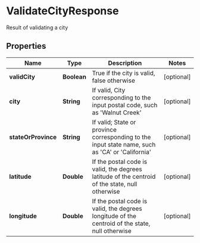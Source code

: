 

# ValidateCityResponse

Result of validating a city
## Properties

Name | Type | Description | Notes
------------ | ------------- | ------------- | -------------
**validCity** | **Boolean** | True if the city is valid, false otherwise |  [optional]
**city** | **String** | If valid, City corresponding to the input postal code, such as &#39;Walnut Creek&#39; |  [optional]
**stateOrProvince** | **String** | If valid; State or province corresponding to the input state name, such as &#39;CA&#39; or &#39;California&#39; |  [optional]
**latitude** | **Double** | If the postal code is valid, the degrees latitude of the centroid of the state, null otherwise |  [optional]
**longitude** | **Double** | If the postal code is valid, the degrees longitude of the centroid of the state, null otherwise |  [optional]



